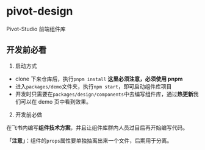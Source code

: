 # pivot-design

Pivot-Studio 前端组件库

## 开发前必看

1. 启动方式

- clone 下来仓库后，执行`pnpm install` **这里必须注意，必须使用 pnpm**
- 进入`packages/demo`文件夹，执行`npm start`，即可启动组件库项目
- 开发时只需要在`packages/design/components`中去编写组件库，通过**热更新**我们可以在 demo 页中看到效果。

2. 开发前必做

在飞书内编写**组件技术方案**，并且让组件库群内人员过目后再开始编写代码。

**「注意」**：组件的`props`属性要单独抽离出来一个文件，后期用于分离。
